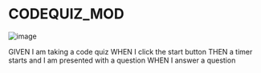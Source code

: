# CODEQUIZ_MOD

![image](https://user-images.githubusercontent.com/112996304/195218415-2c1c1a54-4618-4582-a501-db285439a1cd.png)

GIVEN I am taking a code quiz
WHEN I click the start button
THEN a timer starts and I am presented with a question
WHEN I answer a question
